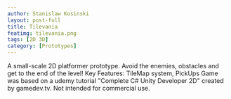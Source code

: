 ```yaml
---
author: Stanislaw Kosinski
layout: post-full
title: Tilevania
featimg: tilevania.png
tags: [2D 3D]
category: [Prototypes]
---
```


A small-scale 2D platformer prototype. Avoid the enemies, obstacles and get to the end of the level!
Key Features: TileMap system, PickUps
Game was based on a udemy tutorial "Complete C# Unity Developer 2D" created by gamedev.tv.
Not intended for commercial use.

